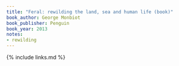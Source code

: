 ```yaml
---
title: "Feral: rewilding the land, sea and human life (book)"
book_author: George Monbiot
book_publisher: Penguin
book_year: 2013
notes:
- rewilding
---
```


{% include links.md %}